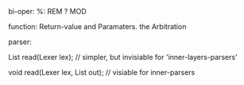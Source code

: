 

bi-oper: %: REM ? MOD

function: Return-value and Paramaters. the Arbitration

parser:

List<AST> read(Lexer lex);
// simpler, but invisiable for 'inner-layers-parsers'

void read(Lexer lex, List<AST> out);
// visiable for inner-parsers

